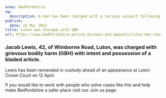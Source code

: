 ```yaml
area: Bedfordshire
og:
  description: A man has been charged with a serious assault following an incident on 18 February in Luton.
publish:
  date: 12 Mar 2021
title: Luton man charged with GBH
url: https://www.bedfordshire.police.uk/news-and-appeals/luton-man-charged-gbh
```

### Jacob Lewis, 42, of Wimborne Road, Luton, was charged with grievous bodily harm (GBH) with intent and possession of a bladed article.

Lewis has been remanded in custody ahead of an appearance at Luton Crown Court on 12 April.

If you would like to work with people who solve cases like this and help make Bedfordshire a safer place visit our Join us page.
